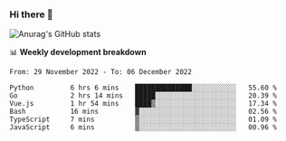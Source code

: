 ### Hi there 👋
![Anurag's GitHub stats](https://github-readme-stats.vercel.app/api?username=jami1024&show_icons=true&theme=radical)

📊 **Weekly development breakdown**
<!--START_SECTION:waka-->

```text
From: 29 November 2022 - To: 06 December 2022

Python         6 hrs 6 mins    ██████████████░░░░░░░░░░░   55.60 %
Go             2 hrs 14 mins   █████░░░░░░░░░░░░░░░░░░░░   20.39 %
Vue.js         1 hr 54 mins    ████▒░░░░░░░░░░░░░░░░░░░░   17.34 %
Bash           16 mins         ▓░░░░░░░░░░░░░░░░░░░░░░░░   02.56 %
TypeScript     7 mins          ▒░░░░░░░░░░░░░░░░░░░░░░░░   01.09 %
JavaScript     6 mins          ▒░░░░░░░░░░░░░░░░░░░░░░░░   00.96 %
```

<!--END_SECTION:waka-->
<!--
**jami1024/jami1024** is a ✨ _special_ ✨ repository because its `README.md` (this file) appears on your GitHub profile.

Here are some ideas to get you started:

- 🔭 I’m currently working on ...
- 🌱 I’m currently learning ...
- 👯 I’m looking to collaborate on ...
- 🤔 I’m looking for help with ...
- 💬 Ask me about ...
- 📫 How to reach me: ...
- 😄 Pronouns: ...
- ⚡ Fun fact: ...
-->
